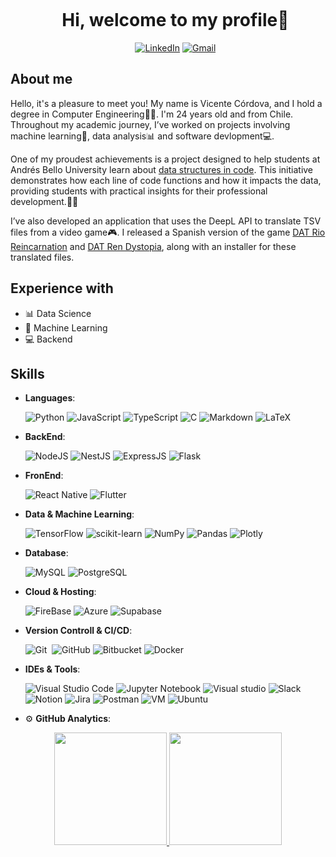 <div id="user-content-toc">
<ul align="center">
    <summary><h1 style="display: inline-block">Hi, welcome to my profile👋</h1></summary>
    <a href="https://www.linkedin.com/in/vicente-gabriel-c%C3%B3rdova-castillo-982564224/" target="_blank"><img src="https://img.shields.io/badge/LinkedIn-%230077B5.svg?&style=flat-square&logo=linkedin&logoColor=white" alt="LinkedIn"></a>
    <a href="mailto:vgcordovacastillo@gmail.com" target="_blank"><img src="https://img.shields.io/badge/Gmail-%23E4405F.svg?&style=flat-square&logo=gmail&logoColor=white" alt="Gmail"></a>
  </ul>
</div>

  ## About me
<p>
Hello, it's a pleasure to meet you! My name is Vicente Córdova, and I hold a degree in Computer Engineering👨‍🎓. I'm 24 years old and from Chile. Throughout my academic journey, I’ve worked on projects involving machine learning🤖, data analysis📊 and software devlopment💻.

One of my proudest achievements is a project designed to help students at Andrés Bello University learn about <a href="https://doi.org/10.60483/UNAB/EJTDDS">data structures in code</a>. This initiative demonstrates how each line of code functions and how it impacts the data, providing students with practical insights for their professional development.📝💡

I’ve also developed an application that uses the DeepL API to translate TSV files from a video game🎮. I released a Spanish version of the game <a href="https://github.com/Ublyudok-kun/DAL_FANSUB">DAT Rio Reincarnation</a> and <a href="https://github.com/Choviics/DAL-REN-FANSUB">DAT Ren Dystopia</a>, along with an installer for these translated files.
 </p>
  
  
## Experience with
  - 📊 Data Science
  - 🤖 Machine Learning
  - 💻 Backend


## Skills
- **Languages**:
  
  ![Python](https://img.shields.io/badge/Python%20-%2314354C.svg?style=for-the-badge&logo=python&logoColor=white)
  ![JavaScript](https://img.shields.io/badge/javascript-%23323330.svg?style=for-the-badge&logo=javascript&logoColor=%23F7DF1E)
  ![TypeScript](https://img.shields.io/badge/TypeScript%20-3178c6.svg?style=for-the-badge&logo=typescript&logoColor=white)
  ![C](https://img.shields.io/badge/C%20-%232370ED.svg?style=for-the-badge&logo=c&logoColor=white)
  ![Markdown](https://img.shields.io/badge/Markdown-000000?style=for-the-badge&logo=markdown&logoColor=white)
  ![LaTeX](https://img.shields.io/badge/latex-%23008080.svg?style=for-the-badge&logo=latex&logoColor=white)

- **BackEnd**:

    ![NodeJS](https://img.shields.io/badge/Node.js-43853D?style=for-the-badge&logo=node.js&logoColor=white)
    ![NestJS](https://img.shields.io/badge/NestJS-%233F4F75.svg?style=for-the-badge&logo=nest&logoColor=white)
    ![ExpressJS](https://img.shields.io/badge/Express-000000.svg?style=for-the-badge&logo=express&logoColor=white)
      ![Flask](https://img.shields.io/badge/-Flask-05122A?style=for-the-badge&logo=flask)

- **FronEnd**:

  ![React Native](https://img.shields.io/badge/React%20Native-20232A?style=for-the-badge&logo=react&logoColor=61DAFB)
  ![Flutter](https://img.shields.io/badge/Flutter-05122A?style=for-the-badge&logo=flutter&logoColor=02569B)

- **Data & Machine Learning**:

  ![TensorFlow](https://img.shields.io/badge/TensorFlow-%23FF6F00.svg?style=for-the-badge&logo=TensorFlow&logoColor=white)
  ![scikit-learn](https://img.shields.io/badge/scikit--learn-%23F7931E.svg?style=for-the-badge&logo=scikit-learn&logoColor=white)
  ![NumPy](https://img.shields.io/badge/numpy-%23013243.svg?style=for-the-badge&logo=numpy&logoColor=white)
  ![Pandas](https://img.shields.io/badge/pandas-%23150458.svg?style=for-the-badge&logo=pandas&logoColor=white)
  ![Plotly](https://img.shields.io/badge/Plotly-%233F4F75.svg?style=for-the-badge&logo=plotly&logoColor=white)
  
- **Database**:
  
  ![MySQL](https://img.shields.io/badge/MySQL-00000F?style=for-the-badge&logo=mysql&logoColor=white)
  ![PostgreSQL](https://img.shields.io/badge/PostgreSQL-316192?style=for-the-badge&logo=postgresql&logoColor=white)

- **Cloud & Hosting**:

  ![FireBase](https://img.shields.io/badge/firebase-FFCA28.svg?style=for-the-badge&logo=firebase&logoColor=black)
  ![Azure](https://img.shields.io/badge/Azure-0078D4?style=for-the-badge&logo=microsoftazure&logoColor=white)
  ![Supabase](https://img.shields.io/badge/Supabase-000000?style=for-the-badge&logo=supabase)

- **Version Controll & CI/CD**:

    ![Git](https://img.shields.io/badge/git-%23F05033.svg?style=for-the-badge&logo=git&logoColor=white)&nbsp;
    ![GitHub](https://img.shields.io/badge/github-%23121011.svg?style=for-the-badge&logo=github&logoColor=white)
    ![Bitbucket](https://img.shields.io/badge/bitbucket-%230047B3.svg?style=for-the-badge&logo=bitbucket&logoColor=white)
    ![Docker](https://img.shields.io/badge/docker-%230db7ed.svg?style=for-the-badge&logo=docker&logoColor=white)
  
- **IDEs & Tools**:
  
  ![Visual Studio Code](https://img.shields.io/badge/vscode-007ACC.svg?style=for-the-badge&logo=visualstudiocode&logoColor=white)
  ![Jupyter Notebook](https://img.shields.io/badge/jupyter-%23FA0F00.svg?style=for-the-badge&logo=jupyter&logoColor=white)
  ![Visual studio](https://img.shields.io/badge/Visual_Studio-5C2D91?style=for-the-badge&logo=visual%20studio&logoColor=white)
  ![Slack](https://img.shields.io/badge/Slack-4A154B?style=for-the-badge&logo=slack&logoColor=white)
  ![Notion](https://img.shields.io/badge/Notion-%23000000.svg?style=for-the-badge&logo=notion&logoColor=white)
  ![Jira](https://img.shields.io/badge/jira-%230A0FFF.svg?style=for-the-badge&logo=jira&logoColor=white)
  ![Postman](https://img.shields.io/badge/postman-FF6C37.svg?style=for-the-badge&logo=postman&logoColor=white)
  ![VM](https://img.shields.io/badge/virtualbox-183A61.svg?style=for-the-badge&logo=virtualbox&logoColor=white)
  ![Ubuntu](https://img.shields.io/badge/ubuntu-E95420.svg?style=for-the-badge&logo=ubuntu&logoColor=white)

- ⚙️ **GitHub Analytics**:

<p align="center">
  <a href="https://github.com/Choviics">
    <img height="180em" src="https://github-readme-stats-eight-theta.vercel.app/api?username=Choviics&show_icons=true&theme=algolia&include_all_commits=true&count_private=true"/>
  </a>
  <a href="https://github.com/Choviics">
    <img height="180em" src="https://github-readme-stats-eight-theta.vercel.app/api/top-langs/?username=Choviics&layout=compact&langs_count=8&theme=algolia"/>
  </a>
</p>



<!--
**Choviics/Choviics** is a ✨ _special_ ✨ repository because its `README.md` (this file) appears on your GitHub profile.

Here are some ideas to get you started:

- 🔭 I’m currently working on ...
- 🌱 I’m currently learning ...
- 👯 I’m looking to collaborate on ...
- 🤔 I’m looking for help with ...
- 💬 Ask me about ...
- 📫 How to reach me: ...
- 😄 Pronouns: ...
- ⚡ Fun fact: ...
-->

